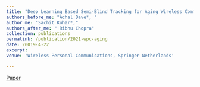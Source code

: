 ```yaml
---
title: "Deep Learning Based Semi-Blind Tracking for Aging Wireless Communication Channels"
authors_before_me: "Achal Dave*, "
author_me: "Sachit Kuhar*,"
authors_after_me: " Ribhu Chopra"
collection: publications
permalink: /publication/2021-wpc-aging
date: 20019-4-22
excerpt: 
venue: 'Wireless Personal Communications, Springer Netherlands'

---
```

<!-- This paper is about the number 2. The number 3 is left for future work. -->

[Paper](https://dl.acm.org/doi/abs/10.1007/s11277-021-08354-x)

<!-- Recommended citation: Your Name, You. (2010). "Paper Title Number 2." <i>Journal 1</i>. 1(2). -->
